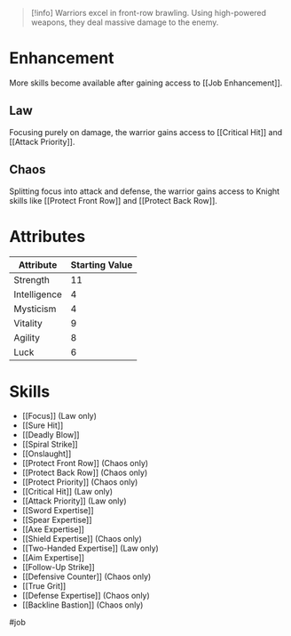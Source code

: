 >[!info]
>Warriors excel in front-row brawling. Using high-powered weapons, they deal massive damage to the enemy.

# Enhancement
More skills become available after gaining access to [[Job Enhancement]].
## Law
Focusing purely on damage, the warrior gains access to [[Critical Hit]] and [[Attack Priority]].
## Chaos
Splitting focus into attack and defense, the warrior gains access to Knight skills like [[Protect Front Row]] and [[Protect Back Row]].
# Attributes
| Attribute    | Starting Value |
| ------------ | -------------- |
| Strength     | 11             |
| Intelligence | 4              |
| Mysticism    | 4              |
| Vitality     | 9              |
| Agility      | 8              |
| Luck         | 6              |

# Skills
- [[Focus]] (Law only)
- [[Sure Hit]]
- [[Deadly Blow]]
- [[Spiral Strike]]
- [[Onslaught]]
- [[Protect Front Row]] (Chaos only)
- [[Protect Back Row]] (Chaos only)
- [[Protect Priority]] (Chaos only)
- [[Critical Hit]] (Law only)
- [[Attack Priority]] (Law only)
- [[Sword Expertise]]
- [[Spear Expertise]]
- [[Axe Expertise]]
- [[Shield Expertise]] (Chaos only)
- [[Two-Handed Expertise]] (Law only)
- [[Aim Expertise]]
- [[Follow-Up Strike]]
- [[Defensive Counter]] (Chaos only)
- [[True Grit]]
- [[Defense Expertise]] (Chaos only)
- [[Backline Bastion]] (Chaos only)

#job